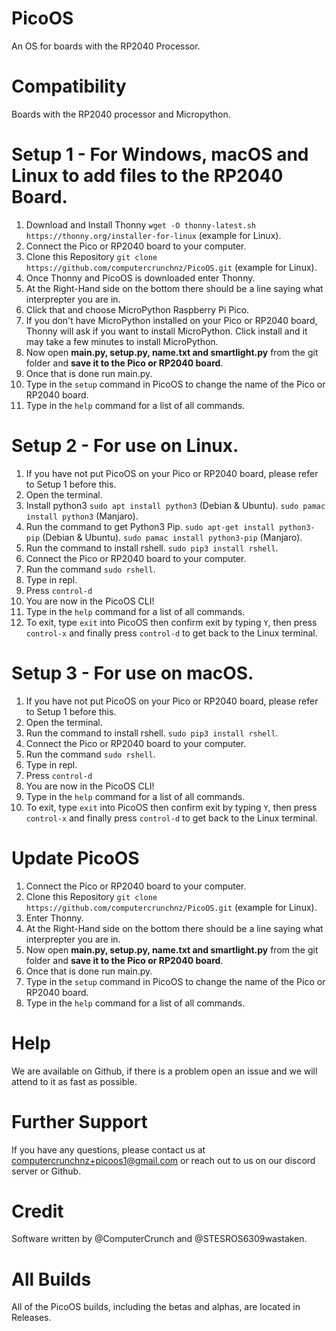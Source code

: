 # PicoOS
An OS for boards with the RP2040 Processor.

# Compatibility
Boards with the RP2040 processor and Micropython.

# Setup 1 - For Windows, macOS and Linux to add files to the RP2040 Board.
1) Download and Install Thonny ```wget -O thonny-latest.sh https://thonny.org/installer-for-linux``` (example for Linux).
2) Connect the Pico or RP2040 board to your computer.
3) Clone this Repository ```git clone https://github.com/computercrunchnz/PicoOS.git``` (example for Linux). 
4) Once Thonny and PicoOS is downloaded enter Thonny.
5) At the Right-Hand side on the bottom there should be a line saying what interprepter you are in.
6) Click that and choose MicroPython Raspberry Pi Pico.
7) If you don't have MicroPython installed on your Pico or RP2040 board, Thonny will ask if you want to install MicroPython. Click install and it may take a few minutes to install MicroPython.
8) Now open **main.py, setup.py, name.txt and smartlight.py** from the git folder and **save it to the Pico or RP2040 board**.
9) Once that is done run main.py.
10) Type in the ```setup``` command in PicoOS to change the name of the Pico or RP2040 board.
11) Type in the ```help``` command for a list of all commands.

# Setup 2 - For use on Linux.
1) If you have not put PicoOS on your Pico or RP2040 board, please refer to Setup 1 before this.
2) Open the terminal.
3) Install python3 ```sudo apt install python3``` (Debian & Ubuntu). ```sudo pamac install python3``` (Manjaro).
4) Run the command to get Python3 Pip. ```sudo apt-get install python3-pip``` (Debian & Ubuntu). ```sudo pamac install python3-pip``` (Manjaro).
5) Run the command to install rshell. ```sudo pip3 install rshell```.
6) Connect the Pico or RP2040 board to your computer.
7) Run the command ```sudo rshell```.
8) Type in repl.
9) Press ```control-d```
10) You are now in the PicoOS CLI!
11) Type in the ```help``` command for a list of all commands.
12) To exit, type ```exit``` into PicoOS then confirm exit by typing ```Y```, then press ```control-x``` and finally press ```control-d``` to get back to the Linux terminal.

# Setup 3 - For use on macOS.
1) If you have not put PicoOS on your Pico or RP2040 board, please refer to Setup 1 before this.
2) Open the terminal.
3) Run the command to install rshell. ```sudo pip3 install rshell```.
4) Connect the Pico or RP2040 board to your computer.
5) Run the command ```sudo rshell```.
6) Type in repl.
7) Press ```control-d```
8) You are now in the PicoOS CLI!
9) Type in the ```help``` command for a list of all commands.
10) To exit, type ```exit``` into PicoOS then confirm exit by typing ```Y```, then press ```control-x``` and finally press ```control-d``` to get back to the Linux terminal.

# Update PicoOS
1) Connect the Pico or RP2040 board to your computer.
2) Clone this Repository ```git clone https://github.com/computercrunchnz/PicoOS.git``` (example for Linux). 
3) Enter Thonny.
5) At the Right-Hand side on the bottom there should be a line saying what interprepter you are in.
6) Now open **main.py, setup.py, name.txt and smartlight.py** from the git folder and **save it to the Pico or RP2040 board**.
7) Once that is done run main.py.
10) Type in the ```setup``` command in PicoOS to change the name of the Pico or RP2040 board.
11) Type in the ```help``` command for a list of all commands.


# Help
We are available on Github, if there is a problem open an issue and we will attend to it as fast as possible.

# Further Support
If you have any questions, please contact us at computercrunchnz+picoos1@gmail.com or reach out to us on our discord server or Github.

# Credit
Software written by @ComputerCrunch and @STESROS6309wastaken.

# All Builds
All of the PicoOS builds, including the betas and alphas, are located in Releases.
